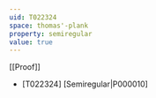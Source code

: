 ```yaml
---
uid: T022324
space: thomas'-plank
property: semiregular
value: true
---
```

[[Proof]]

* [T022324] [Semiregular|P000010]

